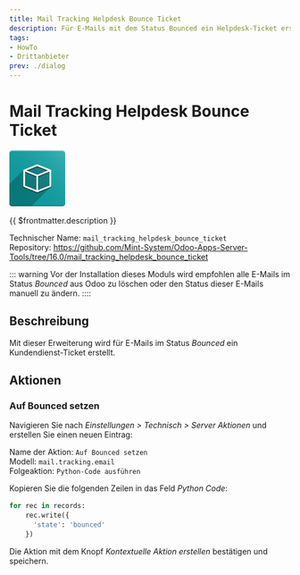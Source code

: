 ```yaml
---
title: Mail Tracking Helpdesk Bounce Ticket
description: Für E-Mails mit dem Status Bounced ein Helpdesk-Ticket erstellen.
tags:
- HowTo
- Drittanbieter
prev: ./dialog
---
```

# Mail Tracking Helpdesk Bounce Ticket
![icon_oms_box](attachments/icon_oms_box.png)

{{ $frontmatter.description }}

Technischer Name: `mail_tracking_helpdesk_bounce_ticket`\
Repository: <https://github.com/Mint-System/Odoo-Apps-Server-Tools/tree/16.0/mail_tracking_helpdesk_bounce_ticket>

::: warning
Vor der Installation dieses Moduls wird empfohlen alle E-Mails im Status *Bounced* aus Odoo zu löschen oder den Status dieser E-Mails manuell zu ändern.
::::

## Beschreibung

Mit dieser Erweiterung wird für E-Mails im Status *Bounced* ein Kundendienst-Ticket erstellt.

## Aktionen

### Auf Bounced setzen

Navigieren Sie nach *Einstellungen > Technisch > Server Aktionen* und erstellen Sie einen neuen Eintrag:

Name der Aktion: `Auf Bounced setzen`\
Modell: `mail.tracking.email`\
Folgeaktion: `Python-Code ausführen`

Kopieren Sie die folgenden Zeilen in das Feld *Python Code*:

```python
for rec in records:
	rec.write({
	  'state': 'bounced'
	})
```

Die Aktion mit dem Knopf *Kontextuelle Aktion erstellen* bestätigen und speichern.